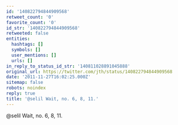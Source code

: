 ```yaml
---
id: '140822794844909568'
retweet_count: '0'
favorite_count: '0'
id_str: '140822794844909568'
retweeted: false
entities:
  hashtags: []
  symbols: []
  user_mentions: []
  urls: []
in_reply_to_status_id_str: '140811028891045888'
original_url: https://twitter.com/jth/status/140822794844909568
date: '2011-11-27T16:02:25.000Z'
sitemap: false
robots: noindex
reply: true
title: '@selil Wait, no. 6, 8, 11.'
---
```


@selil Wait, no. 6, 8, 11.